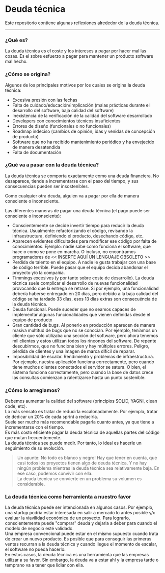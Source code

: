# Deuda técnica

Este repositorio contiene algunas reflexiones alrededor de la deuda técnica.  


-------- 

### ¿Qué es?
La deuda técnica es el coste y los intereses a pagar por hacer mal las cosas. Es el sobre esfuerzo a pagar para mantener un producto software mal hecho.  


### ¿Cómo se origina?
Algunos de los principales motivos por los cuales se origina la deuda técnica:  
* Excesiva presión con las fechas
* Falta de cuidado/educación/implicación (malas prácticas durante el desarrollo del software, baja calidad del software)
* Inexistencia de la verificación de la calidad del software desarrollado
* Developers con conocimientos técnicos insuficientes
* Errores de diseño (funcionales o no funcionales)
* Roadmap indeciso (cambios de opinión, idas y venidas de concepción de producto)
* Software que no ha recibido mantenimiento periódico y ha envejecido de manera desatendida
* Falta de documentación


### ¿Qué va a pasar con la deuda técnica?
La deuda técnica se comporta exactamente como una deuda financiera. No desaparece, tiende a incrementarse con el paso del tiempo, y sus consecuencias pueden ser insostenibles.    

Como cualquier otra deuda, alguien va a pagar por ella de manera consciente o inconsciente. 


Las diferentes maneras de pagar una deuda técnica (el pago puede ser consciente o inconsciente):
* Conscientemente se decide invertir tiempo para reducir la deuda técnica. Usualmente: refactorizando el código, revisando la infraestructura, definiendo el producto, desechando código, etc.
* Aparecen evidentes dificultades para modificar ese código por falta de conocimientos. Ejemplo: nadie sabe como funciona el software, que hace o como se pone en marcha. O incluso, no encontramos programadores de << INSERTE AQUÍ UN LENGUAJE OBSOLETO >>
* Perdida de talento en el equipo. A nadie le gusta trabajar con una base de código terrible. Puede pasar que el equipo decida abandonar el proyecto y/o la compañía.
* Timmings excesivos (y por tanto sobre coste de desarrollo). La deuda técnica suele complicar el desarrollo de nuevas funcionalidad provocando que la entrega se retrase. Si por ejemplo, una funcionalidad debería haberse entregado en 20 días, pero debido a la baja calidad del código se ha tardado 33 días, esos 13 días extras son consecuéncia de la deuda técnica.
* Deuda funcional. Puede suceder que no seamos capaces de implementar algunas funcionalidades que vienen definidas desde el equipo de producto
* Gran cantidad de bugs. Al ponerlo en producción aparecen de manera masiva  multitud de bugs que no se conocían. Por ejemplo, teníamos un cliente que sólo utilizaba una sección del software, pero ahora tenemos mil clientes y estos utilizan todos los rincones del software. De repente descubirmos, que no funciona bien y hay múltiples errores. Peligro, pérdida de clientes y una imagen de marca difícil de reparar.
* Imposibilidad de escalar. Rendimiento y problemas de infraestructura. Por ejemplo, nuestra aplicación funciona correctamente, pero cuando tiene muchos clientes conectados el servidor se satura. O bien, el sistema funciona correctamente, pero cuando la base de datos crece las consultas comienzan a ralentizarse hasta un punto sostenible.


### ¿Cómo lo arreglamos?
Debemos aumentar la calidad del software (principios SOLID, YAGNI, clean code, etc).  
Lo más sensato es tratar de reducirla escalonadamente. Por ejemplo, tratar de dedicar un 20% de cada sprint a reducirla.  
Suele ser mucho más recomendable pagarla cuanto antes, ya que tiene a incrementarse con el tiempo.  
Es más costo eficiente pagar la deuda técnica de aquellas partes del código que mutan frecuentemente.  
La deuda técnica see puede medir. Por tanto, lo ideal es hacerle un seguimiento de su evolución.  

> Un apunte: No todo es blanco y negro! Hay que tener en cuenta, que casi todos los proyectos tienen algo de deuda técnica. Y no hay ningún problema mientras la deuda técnica sea relativamente baja. En ese caso, podemos convivir con ella.  
La deuda técnica se convierte en un problema su volumen es considerable.  



### La deuda técnica como herramienta a nuestro favor
La deuda técnica puede ser intencionada en algunos casos. Por ejemplo, una startup podría estar interesada en salir a mercado lo antes posible y/o evaluar la viavilidad económica de un proyecto. Para lograrlo, conscientemente puede "comprar" deuda y dejarla a deber para cuando el modelo de negocio esté validado.  
Una empresa convencional puede estar en el mismo supuesto cuando trata de crear un nuevo producto. Es posible que para conseguir las primeras ventas recurran a la deuda técnica y cuando llegue el momento de escalar, el software no pueda hacerlo.  
En estos casos, la deuda técnica es una herramienta que las empresas utilizar a su favor. Sin embargo, la deuda va a estar ahí y la empresa tarde o temprano va a tener que lidiar con ella.  

